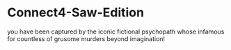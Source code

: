 # Connect4-Saw-Edition
you have been captured by the iconic fictional psychopath whose infamous for countless of grusome murders beyond imagination! 
